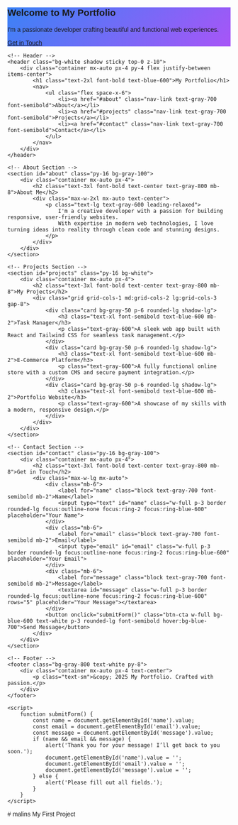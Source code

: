 <!DOCTYPE html>
<html lang="en">
<head>
    <meta charset="UTF-8">
    <meta name="viewport" content="width=device-width, initial-scale=1.0">
    <title>My Portfolio</title>
    <script src="https://cdn.tailwindcss.com"></script>
    <link href="https://fonts.googleapis.com/css2?family=Poppins:wght@300;400;600;700&display=swap" rel="stylesheet">
    <style>
        body {
            font-family: 'Poppins', sans-serif;
        }
        .hero-bg {
            background: linear-gradient(135deg, #3b82f6, #a855f7);
        }
        .card {
            transition: transform 0.3s ease, box-shadow 0.3s ease;
        }
        .card:hover {
            transform: translateY(-5px);
            box-shadow: 0 10px 20px rgba(0, 0, 0, 0.15);
        }
        .nav-link {
            transition: color 0.3s ease;
        }
        .nav-link:hover {
            color: #fef08a;
        }
        .btn-cta {
            transition: background-color 0.3s ease, transform 0.3s ease;
        }
        .btn-cta:hover {
            background-color: #7c3aed;
            transform: scale(1.05);
        }
    </style>
</head>
<body class="bg-gray-50">
    <!-- Hero Section -->
    <section class="hero-bg text-white py-20">
        <div class="container mx-auto px-4 text-center">
            <h1 class="text-5xl font-bold mb-4 animate-fade-in">Welcome to My Portfolio</h1>
            <p class="text-xl mb-6">I'm a passionate developer crafting beautiful and functional web experiences.</p>
            <a href="#contact" class="btn-cta bg-purple-600 text-white px-6 py-3 rounded-full font-semibold">Get in Touch</a>
        </div>
    </section>

    <!-- Header -->
    <header class="bg-white shadow sticky top-0 z-10">
        <div class="container mx-auto px-4 py-4 flex justify-between items-center">
            <h1 class="text-2xl font-bold text-blue-600">My Portfolio</h1>
            <nav>
                <ul class="flex space-x-6">
                    <li><a href="#about" class="nav-link text-gray-700 font-semibold">About</a></li>
                    <li><a href="#projects" class="nav-link text-gray-700 font-semibold">Projects</a></li>
                    <li><a href="#contact" class="nav-link text-gray-700 font-semibold">Contact</a></li>
                </ul>
            </nav>
        </div>
    </header>

    <!-- About Section -->
    <section id="about" class="py-16 bg-gray-100">
        <div class="container mx-auto px-4">
            <h2 class="text-3xl font-bold text-center text-gray-800 mb-8">About Me</h2>
            <div class="max-w-2xl mx-auto text-center">
                <p class="text-lg text-gray-600 leading-relaxed">
                    I'm a creative developer with a passion for building responsive, user-friendly websites. 
                    With expertise in modern web technologies, I love turning ideas into reality through clean code and stunning designs.
                </p>
            </div>
        </div>
    </section>

    <!-- Projects Section -->
    <section id="projects" class="py-16 bg-white">
        <div class="container mx-auto px-4">
            <h2 class="text-3xl font-bold text-center text-gray-800 mb-8">My Projects</h2>
            <div class="grid grid-cols-1 md:grid-cols-2 lg:grid-cols-3 gap-8">
                <div class="card bg-gray-50 p-6 rounded-lg shadow-lg">
                    <h3 class="text-xl font-semibold text-blue-600 mb-2">Task Manager</h3>
                    <p class="text-gray-600">A sleek web app built with React and Tailwind CSS for seamless task management.</p>
                </div>
                <div class="card bg-gray-50 p-6 rounded-lg shadow-lg">
                    <h3 class="text-xl font-semibold text-blue-600 mb-2">E-Commerce Platform</h3>
                    <p class="text-gray-600">A fully functional online store with a custom CMS and secure payment integration.</p>
                </div>
                <div class="card bg-gray-50 p-6 rounded-lg shadow-lg">
                    <h3 class="text-xl font-semibold text-blue-600 mb-2">Portfolio Website</h3>
                    <p class="text-gray-600">A showcase of my skills with a modern, responsive design.</p>
                </div>
            </div>
        </div>
    </section>

    <!-- Contact Section -->
    <section id="contact" class="py-16 bg-gray-100">
        <div class="container mx-auto px-4">
            <h2 class="text-3xl font-bold text-center text-gray-800 mb-8">Get in Touch</h2>
            <div class="max-w-lg mx-auto">
                <div class="mb-6">
                    <label for="name" class="block text-gray-700 font-semibold mb-2">Name</label>
                    <input type="text" id="name" class="w-full p-3 border rounded-lg focus:outline-none focus:ring-2 focus:ring-blue-600" placeholder="Your Name">
                </div>
                <div class="mb-6">
                    <label for="email" class="block text-gray-700 font-semibold mb-2">Email</label>
                    <input type="email" id="email" class="w-full p-3 border rounded-lg focus:outline-none focus:ring-2 focus:ring-blue-600" placeholder="Your Email">
                </div>
                <div class="mb-6">
                    <label for="message" class="block text-gray-700 font-semibold mb-2">Message</label>
                    <textarea id="message" class="w-full p-3 border rounded-lg focus:outline-none focus:ring-2 focus:ring-blue-600" rows="5" placeholder="Your Message"></textarea>
                </div>
                <button onclick="submitForm()" class="btn-cta w-full bg-blue-600 text-white p-3 rounded-lg font-semibold hover:bg-blue-700">Send Message</button>
            </div>
        </div>
    </section>

    <!-- Footer -->
    <footer class="bg-gray-800 text-white py-8">
        <div class="container mx-auto px-4 text-center">
            <p class="text-sm">&copy; 2025 My Portfolio. Crafted with passion.</p>
        </div>
    </footer>

    <script>
        function submitForm() {
            const name = document.getElementById('name').value;
            const email = document.getElementById('email').value;
            const message = document.getElementById('message').value;
            if (name && email && message) {
                alert('Thank you for your message! I’ll get back to you soon.');
                document.getElementById('name').value = '';
                document.getElementById('email').value = '';
                document.getElementById('message').value = '';
            } else {
                alert('Please fill out all fields.');
            }
        }
    </script>
</body>
</html># malins
My First Project
